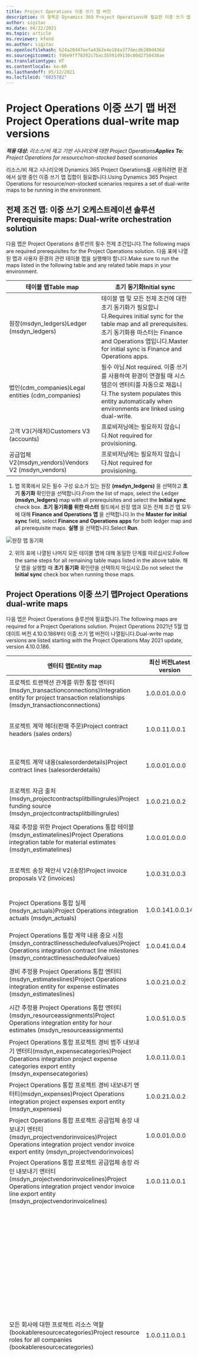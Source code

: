 ```yaml
---
title: Project Operations 이중 쓰기 맵 버전
description: 이 항목은 Dynamics 365 Project Operations에 필요한 이중 쓰기 맵 목록을 제공합니다.
author: sigitac
ms.date: 04/22/2021
ms.topic: article
ms.reviewer: kfend
ms.author: sigitac
ms.openlocfilehash: b24a20d47eefa43b2e4e184a377decdb280d436d
ms.sourcegitcommit: fd6e9ff78392c7bac35591d9130c00d2750438ae
ms.translationtype: HT
ms.contentlocale: ko-KR
ms.lasthandoff: 05/12/2021
ms.locfileid: "6025782"
---
```

# <a name="project-operations-dual-write-map-versions"></a><span data-ttu-id="dcf0e-103">Project Operations 이중 쓰기 맵 버전</span><span class="sxs-lookup"><span data-stu-id="dcf0e-103">Project Operations dual-write map versions</span></span>

<span data-ttu-id="dcf0e-104">_**적용 대상:** 리소스/비 재고 기반 시나리오에 대한 Project Operations_</span><span class="sxs-lookup"><span data-stu-id="dcf0e-104">_**Applies To:** Project Operations for resource/non-stocked based scenarios_</span></span>

<span data-ttu-id="dcf0e-105">리소스/비 재고 시나리오에 Dynamics 365 Project Operations를 사용하려면 환경에서 실행 중인 이중 쓰기 맵 집합이 필요합니다.</span><span class="sxs-lookup"><span data-stu-id="dcf0e-105">Using Dynamics 365 Project Operations for resource/non-stocked scenarios requires a set of dual-write maps to be running in the environment.</span></span> 

## <a name="prerequisite-maps-dual-write-orchestration-solution"></a><span data-ttu-id="dcf0e-106">전제 조건 맵: 이중 쓰기 오케스트레이션 솔루션</span><span class="sxs-lookup"><span data-stu-id="dcf0e-106">Prerequisite maps: Dual-write orchestration solution</span></span>

<span data-ttu-id="dcf0e-107">다음 맵은 Project Operations 솔루션의 필수 전제 조건입니다.</span><span class="sxs-lookup"><span data-stu-id="dcf0e-107">The following maps are required prerequisites for the Project Operations solution.</span></span> <span data-ttu-id="dcf0e-108">다음 표에 나열된 맵과 사용자 환경의 관련 테이블 맵을 실행해야 합니다.</span><span class="sxs-lookup"><span data-stu-id="dcf0e-108">Make sure to run the maps listed in the following table and any related table maps in your environment.</span></span>

| <span data-ttu-id="dcf0e-109">테이블 맵</span><span class="sxs-lookup"><span data-stu-id="dcf0e-109">Table map</span></span> | <span data-ttu-id="dcf0e-110">초기 동기화</span><span class="sxs-lookup"><span data-stu-id="dcf0e-110">Initial sync</span></span> |
| --- | --- |
| <span data-ttu-id="dcf0e-111">원장(msdyn_ledgers)</span><span class="sxs-lookup"><span data-stu-id="dcf0e-111">Ledger (msdyn_ledgers)</span></span> | <span data-ttu-id="dcf0e-112">테이블 맵 및 모든 전제 조건에 대한 초기 동기화가 필요합니다.</span><span class="sxs-lookup"><span data-stu-id="dcf0e-112">Requires initial sync for the table map and all prerequisites.</span></span> <span data-ttu-id="dcf0e-113">초기 동기화용 마스터는 Finance and Operations 앱입니다.</span><span class="sxs-lookup"><span data-stu-id="dcf0e-113">Master for initial sync is Finance and Operations apps.</span></span> |
| <span data-ttu-id="dcf0e-114">법인(cdm_companies)</span><span class="sxs-lookup"><span data-stu-id="dcf0e-114">Legal entities (cdm_companies)</span></span> | <span data-ttu-id="dcf0e-115">필수 아님.</span><span class="sxs-lookup"><span data-stu-id="dcf0e-115">Not required.</span></span> <span data-ttu-id="dcf0e-116">이중 쓰기를 사용하여 환경이 연결될 때 시스템은이 엔터티를 자동으로 채웁니다.</span><span class="sxs-lookup"><span data-stu-id="dcf0e-116">The system populates this entity automatically when environments are linked using dual-write.</span></span> |
| <span data-ttu-id="dcf0e-117">고객 V3(거래처)</span><span class="sxs-lookup"><span data-stu-id="dcf0e-117">Customers V3 (accounts)</span></span> | <span data-ttu-id="dcf0e-118">프로비저닝에는 필요하지 않습니다.</span><span class="sxs-lookup"><span data-stu-id="dcf0e-118">Not required for provisioning.</span></span> |
| <span data-ttu-id="dcf0e-119">공급업체 V2(msdyn_vendors)</span><span class="sxs-lookup"><span data-stu-id="dcf0e-119">Vendors V2 (msdyn_vendors)</span></span> | <span data-ttu-id="dcf0e-120">프로비저닝에는 필요하지 않습니다.</span><span class="sxs-lookup"><span data-stu-id="dcf0e-120">Not required for provisioning.</span></span> |

1. <span data-ttu-id="dcf0e-121">맵 목록에서 모든 필수 구성 요소가 있는 원장 **(msdyn\_ledgers)** 을 선택하고 **초기 동기화** 확인란을 선택합니다.</span><span class="sxs-lookup"><span data-stu-id="dcf0e-121">From the list of maps, select the Ledger **(msdyn\_ledgers)** map with all prerequisites and select the **Initial sync** check box.</span></span> <span data-ttu-id="dcf0e-122">**초기 동기화를 위한 마스터** 필드에서 원장 맵과 모든 전제 조건 맵 모두에 대해 **Finance and Operations 앱** 을 선택합니다.</span><span class="sxs-lookup"><span data-stu-id="dcf0e-122">In the **Master for initial sync** field, select **Finance and Operations apps** for both ledger map and all prerequisite maps.</span></span> <span data-ttu-id="dcf0e-123">**실행** 을 선택합니다.</span><span class="sxs-lookup"><span data-stu-id="dcf0e-123">Select **Run**.</span></span>

![원장 맵 동기화](media/DW6.png)

2. <span data-ttu-id="dcf0e-125">위의 표에 나열된 나머지 모든 테이블 맵에 대해 동일한 단계를 따르십시오.</span><span class="sxs-lookup"><span data-stu-id="dcf0e-125">Follow the same steps for all remaining table maps listed in the above table.</span></span> <span data-ttu-id="dcf0e-126">해당 맵을 실행할 때 **초기 동기화** 확인란을 선택하지 마십시오.</span><span class="sxs-lookup"><span data-stu-id="dcf0e-126">Do not select the **Initial sync** check box when running those maps.</span></span>

## <a name="project-operations-dual-write-maps"></a><span data-ttu-id="dcf0e-127">Project Operations 이중 쓰기 맵</span><span class="sxs-lookup"><span data-stu-id="dcf0e-127">Project Operations dual-write maps</span></span>

<span data-ttu-id="dcf0e-128">다음 맵은 Project Operations 솔루션에 필요합니다.</span><span class="sxs-lookup"><span data-stu-id="dcf0e-128">The following maps are required for a Project Operations solution.</span></span> <span data-ttu-id="dcf0e-129">Project Operations 2021년 5월 업데이트 버전 4.10.0.186부터 이중 쓰기 맵 버전이 나열됩니다.</span><span class="sxs-lookup"><span data-stu-id="dcf0e-129">Dual-write map versions are listed starting with the Project Operations May 2021 update, version 4.10.0.186.</span></span>

| <span data-ttu-id="dcf0e-130">**엔터티 맵**</span><span class="sxs-lookup"><span data-stu-id="dcf0e-130">**Entity map**</span></span> | <span data-ttu-id="dcf0e-131">**최신 버전**</span><span class="sxs-lookup"><span data-stu-id="dcf0e-131">**Latest version**</span></span> | <span data-ttu-id="dcf0e-132">**초기 동기화**</span><span class="sxs-lookup"><span data-stu-id="dcf0e-132">**Initial sync**</span></span> |
| --- | --- | --- |
| <span data-ttu-id="dcf0e-133">프로젝트 트랜잭션 관계를 위한 통합 엔터티(msdyn\_transactionconnections)</span><span class="sxs-lookup"><span data-stu-id="dcf0e-133">Integration entity for project transaction relationships (msdyn\_transactionconnections)</span></span> | <span data-ttu-id="dcf0e-134">1.0.0.0</span><span class="sxs-lookup"><span data-stu-id="dcf0e-134">1.0.0.0</span></span> | <span data-ttu-id="dcf0e-135">프로비저닝에는 필요하지 않습니다.</span><span class="sxs-lookup"><span data-stu-id="dcf0e-135">Not required for provisioning.</span></span> |
| <span data-ttu-id="dcf0e-136">프로젝트 계약 헤더(판매 주문)</span><span class="sxs-lookup"><span data-stu-id="dcf0e-136">Project contract headers (sales orders)</span></span> | <span data-ttu-id="dcf0e-137">1.0.0.1</span><span class="sxs-lookup"><span data-stu-id="dcf0e-137">1.0.0.1</span></span> | <span data-ttu-id="dcf0e-138">프로비저닝에는 필요하지 않습니다.</span><span class="sxs-lookup"><span data-stu-id="dcf0e-138">Not required for provisioning.</span></span> |
| <span data-ttu-id="dcf0e-139">프로젝트 계약 내용(salesorderdetails)</span><span class="sxs-lookup"><span data-stu-id="dcf0e-139">Project contract lines (salesorderdetails)</span></span> | <span data-ttu-id="dcf0e-140">1.0.0.0</span><span class="sxs-lookup"><span data-stu-id="dcf0e-140">1.0.0.0</span></span> | <span data-ttu-id="dcf0e-141">프로비저닝에는 필요하지 않습니다.</span><span class="sxs-lookup"><span data-stu-id="dcf0e-141">Not required for provisioning.</span></span> |
| <span data-ttu-id="dcf0e-142">프로젝트 자금 출처(msdyn_projectcontractsplitbillingrules)</span><span class="sxs-lookup"><span data-stu-id="dcf0e-142">Project funding source (msdyn_projectcontractsplitbillingrules)</span></span> | <span data-ttu-id="dcf0e-143">1.0.0.2</span><span class="sxs-lookup"><span data-stu-id="dcf0e-143">1.0.0.2</span></span> | <span data-ttu-id="dcf0e-144">프로비저닝에는 필요하지 않습니다.</span><span class="sxs-lookup"><span data-stu-id="dcf0e-144">Not required for provisioning.</span></span> |
| <span data-ttu-id="dcf0e-145">재료 추정을 위한 Project Operations 통합 테이블(msdyn\_estimatelines)</span><span class="sxs-lookup"><span data-stu-id="dcf0e-145">Project Operations integration table for material estimates (msdyn\_estimatelines)</span></span> | <span data-ttu-id="dcf0e-146">1.0.0.0</span><span class="sxs-lookup"><span data-stu-id="dcf0e-146">1.0.0.0</span></span> | <span data-ttu-id="dcf0e-147">프로비저닝에는 필요하지 않습니다.</span><span class="sxs-lookup"><span data-stu-id="dcf0e-147">Not required for provisioning.</span></span> |
| <span data-ttu-id="dcf0e-148">프로젝트 송장 제안서 V2(송장)</span><span class="sxs-lookup"><span data-stu-id="dcf0e-148">Project invoice proposals V2 (invoices)</span></span> | <span data-ttu-id="dcf0e-149">1.0.0.3</span><span class="sxs-lookup"><span data-stu-id="dcf0e-149">1.0.0.3</span></span> | <span data-ttu-id="dcf0e-150">프로비저닝에는 필요하지 않습니다.</span><span class="sxs-lookup"><span data-stu-id="dcf0e-150">Not required for provisioning.</span></span> |
| <span data-ttu-id="dcf0e-151">Project Operations 통합 실제(msdyn_actuals)</span><span class="sxs-lookup"><span data-stu-id="dcf0e-151">Project Operations integration actuals (msdyn_actuals)</span></span> | <span data-ttu-id="dcf0e-152">1.0.0.14</span><span class="sxs-lookup"><span data-stu-id="dcf0e-152">1.0.0.14</span></span> | <span data-ttu-id="dcf0e-153">프로비저닝에는 필요하지 않습니다.</span><span class="sxs-lookup"><span data-stu-id="dcf0e-153">Not required for provisioning.</span></span> |
| <span data-ttu-id="dcf0e-154">Project Operations 통합 계약 내용 중요 시점(msdyn_contractlinesscheduleofvalues)</span><span class="sxs-lookup"><span data-stu-id="dcf0e-154">Project Operations integration contract line milestones (msdyn_contractlinesscheduleofvalues)</span></span> | <span data-ttu-id="dcf0e-155">1.0.0.4</span><span class="sxs-lookup"><span data-stu-id="dcf0e-155">1.0.0.4</span></span> | <span data-ttu-id="dcf0e-156">프로비저닝에는 필요하지 않습니다.</span><span class="sxs-lookup"><span data-stu-id="dcf0e-156">Not required for provisioning.</span></span> |
| <span data-ttu-id="dcf0e-157">경비 추정용 Project Operations 통합 엔터티(msdyn_estimateslines)</span><span class="sxs-lookup"><span data-stu-id="dcf0e-157">Project Operations integration entity for expense estimates (msdyn_estimateslines)</span></span> | <span data-ttu-id="dcf0e-158">1.0.0.2</span><span class="sxs-lookup"><span data-stu-id="dcf0e-158">1.0.0.2</span></span> | <span data-ttu-id="dcf0e-159">프로비저닝에는 필요하지 않습니다.</span><span class="sxs-lookup"><span data-stu-id="dcf0e-159">Not required for provisioning.</span></span> |
| <span data-ttu-id="dcf0e-160">시간 추정용 Project Operations 통합 엔터티(msdyn_resourceassignments)</span><span class="sxs-lookup"><span data-stu-id="dcf0e-160">Project Operations integration entity for hour estimates (msdyn_resourceassignments)</span></span> | <span data-ttu-id="dcf0e-161">1.0.0.5</span><span class="sxs-lookup"><span data-stu-id="dcf0e-161">1.0.0.5</span></span> | <span data-ttu-id="dcf0e-162">프로비저닝에는 필요하지 않습니다.</span><span class="sxs-lookup"><span data-stu-id="dcf0e-162">Not required for provisioning.</span></span> |
| <span data-ttu-id="dcf0e-163">Project Operations 통합 프로젝트 경비 범주 내보내기 엔터티(msdyn_expensecategories)</span><span class="sxs-lookup"><span data-stu-id="dcf0e-163">Project Operations integration project expense categories export entity (msdyn_expensecategories)</span></span> | <span data-ttu-id="dcf0e-164">1.0.0.1</span><span class="sxs-lookup"><span data-stu-id="dcf0e-164">1.0.0.1</span></span> | <span data-ttu-id="dcf0e-165">프로비저닝에는 필요하지 않습니다.</span><span class="sxs-lookup"><span data-stu-id="dcf0e-165">Not required for provisioning.</span></span> |
| <span data-ttu-id="dcf0e-166">Project Operations 통합 프로젝트 경비 내보내기 엔터티(msdyn_expenses)</span><span class="sxs-lookup"><span data-stu-id="dcf0e-166">Project Operations integration project expenses export entity (msdyn_expenses)</span></span> | <span data-ttu-id="dcf0e-167">1.0.0.2</span><span class="sxs-lookup"><span data-stu-id="dcf0e-167">1.0.0.2</span></span> | <span data-ttu-id="dcf0e-168">프로비저닝에는 필요하지 않습니다.</span><span class="sxs-lookup"><span data-stu-id="dcf0e-168">Not required for provisioning.</span></span> |
| <span data-ttu-id="dcf0e-169">Project Operations 통합 프로젝트 공급업체 송장 내보내기 엔터티(msdyn_projectvendorinvoices)</span><span class="sxs-lookup"><span data-stu-id="dcf0e-169">Project Operations integration project vendor invoice export entity (msdyn_projectvendorinvoices)</span></span> | <span data-ttu-id="dcf0e-170">1.0.0.0</span><span class="sxs-lookup"><span data-stu-id="dcf0e-170">1.0.0.0</span></span> | <span data-ttu-id="dcf0e-171">프로비저닝에는 필요하지 않습니다.</span><span class="sxs-lookup"><span data-stu-id="dcf0e-171">Not required for provisioning.</span></span> |
| <span data-ttu-id="dcf0e-172">Project Operations 통합 프로젝트 공급업체 송장 라인 내보내기 엔터티(msdyn_projectvendorinvoicelines)</span><span class="sxs-lookup"><span data-stu-id="dcf0e-172">Project Operations integration project vendor invoice line export entity (msdyn_projectvendorinvoicelines)</span></span> | <span data-ttu-id="dcf0e-173">1.0.0.1</span><span class="sxs-lookup"><span data-stu-id="dcf0e-173">1.0.0.1</span></span> | <span data-ttu-id="dcf0e-174">프로비저닝에는 필요하지 않습니다.</span><span class="sxs-lookup"><span data-stu-id="dcf0e-174">Not required for provisioning.</span></span> |
| <span data-ttu-id="dcf0e-175">모든 회사에 대한 프로젝트 리소스 역할(bookableresourcecategories)</span><span class="sxs-lookup"><span data-stu-id="dcf0e-175">Project resource roles for all companies (bookableresourcecategories)</span></span> | <span data-ttu-id="dcf0e-176">1.0.0.1</span><span class="sxs-lookup"><span data-stu-id="dcf0e-176">1.0.0.1</span></span> | <span data-ttu-id="dcf0e-177">프로비저닝 중에 Dynamics 365 Dataverse 환경에 채워진 프로젝트 관리자 및 팀 구성원 리소스 역할을 동기화하려면 테이블 맵에 대한 초기 동기화가 필요합니다.</span><span class="sxs-lookup"><span data-stu-id="dcf0e-177">Requires an initial sync for the table map to synchronize the Project Manager and Team member resource roles that are populated in the Dynamics 365 Dataverse environment during provisioning.</span></span> <span data-ttu-id="dcf0e-178">Dataverse는 초기 동기화의 주요 소스입니다.</span><span class="sxs-lookup"><span data-stu-id="dcf0e-178">Dataverse is the main source for the initial synchronization.</span></span> |
| <span data-ttu-id="dcf0e-179">프로젝트 작업(msdyn_projecttasks)</span><span class="sxs-lookup"><span data-stu-id="dcf0e-179">Project tasks (msdyn_projecttasks)</span></span> | <span data-ttu-id="dcf0e-180">1.0.0.4</span><span class="sxs-lookup"><span data-stu-id="dcf0e-180">1.0.0.4</span></span> | <span data-ttu-id="dcf0e-181">프로비저닝에는 필요하지 않습니다.</span><span class="sxs-lookup"><span data-stu-id="dcf0e-181">Not required for provisioning.</span></span> |
| <span data-ttu-id="dcf0e-182">프로젝트 트랜잭션 범주(msdyn_transactioncategories)</span><span class="sxs-lookup"><span data-stu-id="dcf0e-182">Project transaction categories (msdyn_transactioncategories)</span></span> | <span data-ttu-id="dcf0e-183">1.0.0.0</span><span class="sxs-lookup"><span data-stu-id="dcf0e-183">1.0.0.0</span></span> | <span data-ttu-id="dcf0e-184">프로비저닝에는 필요하지 않습니다.</span><span class="sxs-lookup"><span data-stu-id="dcf0e-184">Not required for provisioning.</span></span> |
| <span data-ttu-id="dcf0e-185">프로젝트 V2(msdyn_projects)</span><span class="sxs-lookup"><span data-stu-id="dcf0e-185">Projects V2 (msdyn_projects)</span></span> | <span data-ttu-id="dcf0e-186">1.0.0.2</span><span class="sxs-lookup"><span data-stu-id="dcf0e-186">1.0.0.2</span></span> | <span data-ttu-id="dcf0e-187">프로비저닝에는 필요하지 않습니다.</span><span class="sxs-lookup"><span data-stu-id="dcf0e-187">Not required for provisioning.</span></span> |

<span data-ttu-id="dcf0e-188">나열된 맵을 실행하려면 다음 단계를 완료하십시오.</span><span class="sxs-lookup"><span data-stu-id="dcf0e-188">Complete the following steps to run the listed maps.</span></span>

1. <span data-ttu-id="dcf0e-189">이 맵에는 초기 동기화가 필요하므로 **모든 회사 (bookableresourcecategories)** 테이블 맵에 대한 프로젝트 리소스 역할을 활성화합니다. **초기 동기화 마스터** 필드에서 **Common Data Service** 를 선택합니다.</span><span class="sxs-lookup"><span data-stu-id="dcf0e-189">Enable the Project resource roles for **all companies (bookableresourcecategories)** table map as this map requires the initial sync. In the **Master for initial sync** field, select **Common data service**.</span></span> 

 ![리소스 역할 테이블 맵 동기화](media/6ResourceInitialSync.jpg)

 <span data-ttu-id="dcf0e-191">다음 단계로 이동하기 전에 맵 상태가 **실행 중** 이 될 때까지 기다리십시오.</span><span class="sxs-lookup"><span data-stu-id="dcf0e-191">Wait until the status of the map is **Running** before you move to the next step.</span></span>

2. <span data-ttu-id="dcf0e-192">나머지 필수 맵을 모두 선택합니다.</span><span class="sxs-lookup"><span data-stu-id="dcf0e-192">Select all of the remaining required maps.</span></span> <span data-ttu-id="dcf0e-193">오른쪽 상단의 검색에서 키워드 **프로젝트** 를 사용하여 이중 쓰기 맵 목록에서 필터링할 수 있습니다.</span><span class="sxs-lookup"><span data-stu-id="dcf0e-193">You can filter them in the dual-write map list using the keyword, **Project** in search in the upper-right corner.</span></span> <span data-ttu-id="dcf0e-194">모든 맵을 다중 선택하여 실행할 수 있습니다.</span><span class="sxs-lookup"><span data-stu-id="dcf0e-194">You can multi-select all maps and then run.</span></span> <span data-ttu-id="dcf0e-195">자세한 내용은 [여러 테이블 맵 관리](/dynamics365/fin-ops-core/dev-itpro/data-entities/dual-write/multiple-entity-maps)를 참조하십시오.</span><span class="sxs-lookup"><span data-stu-id="dcf0e-195">For more information, see [Manage multiple table maps](/dynamics365/fin-ops-core/dev-itpro/data-entities/dual-write/multiple-entity-maps).</span></span> <span data-ttu-id="dcf0e-196">관련 엔터티 맵도 활성화하고 실행해야 합니다.</span><span class="sxs-lookup"><span data-stu-id="dcf0e-196">Make sure to also enable and run related entity maps.</span></span>

### <a name="project-operations-dual-write-map-versions"></a><span data-ttu-id="dcf0e-197">Project Operations 이중 쓰기 맵 버전</span><span class="sxs-lookup"><span data-stu-id="dcf0e-197">Project Operations dual-write map versions</span></span>

<span data-ttu-id="dcf0e-198">항상 환경에서 최신 버전의 맵을 실행하십시오.</span><span class="sxs-lookup"><span data-stu-id="dcf0e-198">Always run the latest version of the map in your environment.</span></span> <span data-ttu-id="dcf0e-199">다음 조건 중 하나라도 존재하면 특정 기능이 올바르게 작동하지 않을 수 있습니다.</span><span class="sxs-lookup"><span data-stu-id="dcf0e-199">Certain features and capabilities might not work correctly if any of the following conditions exist:</span></span>

- <span data-ttu-id="dcf0e-200">맵이 활성화되지 않았습니다.</span><span class="sxs-lookup"><span data-stu-id="dcf0e-200">A map isn't activated.</span></span>
- <span data-ttu-id="dcf0e-201">최신 버전의 맵이 활성화되지 않았습니다.</span><span class="sxs-lookup"><span data-stu-id="dcf0e-201">The latest version of the map isn't activated.</span></span> 
- <span data-ttu-id="dcf0e-202">관련 테이블 맵이 활성화되지 않았습니다.</span><span class="sxs-lookup"><span data-stu-id="dcf0e-202">Related table maps aren't activated.</span></span>

<span data-ttu-id="dcf0e-203">**이중 쓰기** 페이지의 **버전** 열에서 맵의 활성 버전을 볼 수 있습니다.</span><span class="sxs-lookup"><span data-stu-id="dcf0e-203">You can view the active version of the map in the **Version** column on the **Dual-write** page.</span></span> <span data-ttu-id="dcf0e-204">**테이블 맵 버전** 을 선택하고 최신 버전을 선택한 다음 선택한 버전을 저장하여 새 버전의 맵을 활성화할 수 있습니다.</span><span class="sxs-lookup"><span data-stu-id="dcf0e-204">You can activate a new version of the map by selecting **Table map versions**, selecting the latest version, and then saving the selected version.</span></span> <span data-ttu-id="dcf0e-205">기본 테이블 맵을 사용자 정의한 경우 변경 사항을 다시 적용해야 합니다.</span><span class="sxs-lookup"><span data-stu-id="dcf0e-205">If you have customized an out-of-the-box table map, you will need reapply the changes.</span></span> <span data-ttu-id="dcf0e-206">자세한 내용은 [응용 프로그램 수명 주기 관리](/dynamics365/fin-ops-core/dev-itpro/data-entities/dual-write/app-lifecycle-management)를 참조하십시오.</span><span class="sxs-lookup"><span data-stu-id="dcf0e-206">For more information, see [Application lifecycle management](/dynamics365/fin-ops-core/dev-itpro/data-entities/dual-write/app-lifecycle-management).</span></span>
